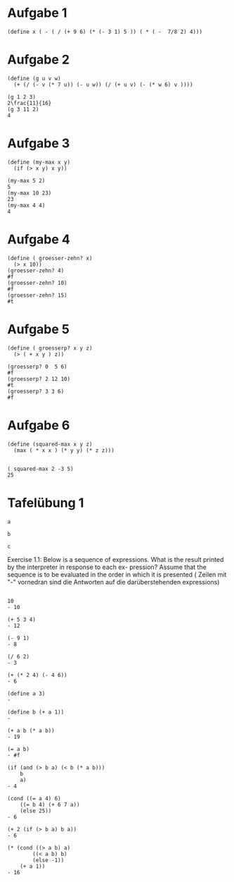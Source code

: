 # Aufgabe 1
~~~
(define x ( - ( / (+ 9 6) (* (- 3 1) 5 )) ( * ( -  7/8 2) 4)))
~~~

# Aufgabe 2
~~~
(define (g u v w)
  (+ (/ (- v (* 7 u)) (- u w)) (/ (+ u v) (- (* w 6) v ))))

(g 1 2 3)
2\frac{11}{16}
(g 3 11 2)
4
~~~

# Aufgabe 3
~~~
(define (my-max x y)
  (if (> x y) x y))

(my-max 5 2)
5
(my-max 10 23)
23
(my-max 4 4)
4
~~~

# Aufgabe 4
~~~
(define ( groesser-zehn? x)
  (> x 10))
(groesser-zehn? 4)
#f
(groesser-zehn? 10)
#f
(groesser-zehn? 15)
#t
~~~

# Aufgabe 5
~~~
(define ( groesserp? x y z)
  (> ( + x y ) z))

(groesserp? 0  5 6)
#f
(groesserp? 2 12 10)
#t
(groesserp? 3 3 6)
#f
~~~

# Aufgabe 6
~~~
(define (squared-max x y z)
  (max ( * x x ) (* y y) (* z z)))


( squared-max 2 -3 5)
25
~~~

# Tafelübung 1
~~~
a

b

c 
~~~
Exercise 1.1: Below is a sequence of expressions. What is
the result printed by the interpreter in response to each ex-
pression? Assume that the sequence is to be evaluated in
the order in which it is presented
( Zeilen mit "-" vornedran sind die Antworten auf die darüberstehenden expressions)

~~~

10
- 10

(+ 5 3 4)
- 12

(- 9 1)
- 8

(/ 6 2)
- 3

(+ (* 2 4) (- 4 6))
- 6

(define a 3)
- 

(define b (+ a 1))
- 

(+ a b (* a b))
- 19

(= a b)
- #f

(if (and (> b a) (< b (* a b)))
    b
    a)
- 4 

(cond ((= a 4) 6)
    ((= b 4) (+ 6 7 a))
    (else 25))
- 6

(+ 2 (if (> b a) b a))
- 6

(* (cond ((> a b) a)
        ((< a b) b)
        (else -1))
    (+ a 1))
- 16
~~~
